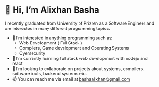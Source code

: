 # 👋 Hi, I’m Alixhan Basha
I recently graduated from University of Prizren as a Software Engineer and am interested in many different programming topics.

- 👀 I’m interested in anything programming such as:
  - Web Development ( Full Stack )
  - Compilers, Game development and Operating Systems
  - Cyersecurity
- 🌱 I’m currently learning full stack web development with nodejs and react
- 💞️ I’m looking to collaborate on projects about systems, compilers, software tools, backend systems etc.
- 📫 You can reach me via email at bashaalixhan@gmail.com

<!---
hashbang404/hashbang404 is a ✨ special ✨ repository because its `README.md` (this file) appears on your GitHub profile.
You can click the Preview link to take a look at your changes.
--->
